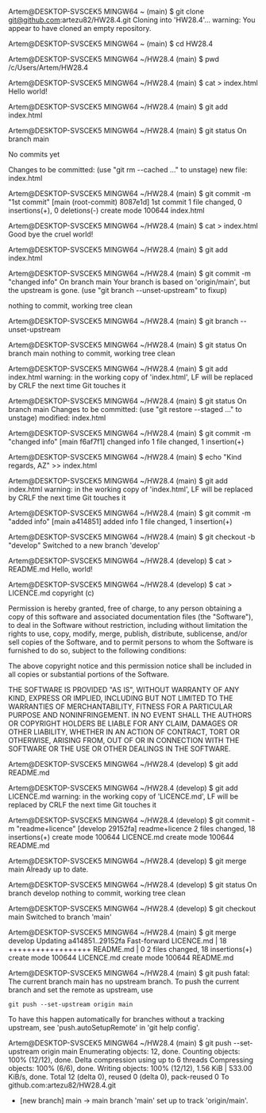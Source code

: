Artem@DESKTOP-SVSCEK5 MINGW64 ~ (main)
$ git clone git@github.com:artezu82/HW28.4.git
Cloning into 'HW28.4'...
warning: You appear to have cloned an empty repository.

Artem@DESKTOP-SVSCEK5 MINGW64 ~ (main)
$ cd HW28.4

Artem@DESKTOP-SVSCEK5 MINGW64 ~/HW28.4 (main)
$ pwd
/c/Users/Artem/HW28.4

Artem@DESKTOP-SVSCEK5 MINGW64 ~/HW28.4 (main)
$ cat > index.html
Hello world!

Artem@DESKTOP-SVSCEK5 MINGW64 ~/HW28.4 (main)
$ git add index.html

Artem@DESKTOP-SVSCEK5 MINGW64 ~/HW28.4 (main)
$ git status
On branch main

No commits yet

Changes to be committed:
  (use "git rm --cached <file>..." to unstage)
        new file:   index.html


Artem@DESKTOP-SVSCEK5 MINGW64 ~/HW28.4 (main)
$ git commit -m "1st commit"
[main (root-commit) 8087e1d] 1st commit
 1 file changed, 0 insertions(+), 0 deletions(-)
 create mode 100644 index.html

Artem@DESKTOP-SVSCEK5 MINGW64 ~/HW28.4 (main)
$ cat > index.html
Good bye the cruel world!

Artem@DESKTOP-SVSCEK5 MINGW64 ~/HW28.4 (main)
$ git add index.html

Artem@DESKTOP-SVSCEK5 MINGW64 ~/HW28.4 (main)
$ git commit -m "changed info"
On branch main
Your branch is based on 'origin/main', but the upstream is gone.
  (use "git branch --unset-upstream" to fixup)

nothing to commit, working tree clean

Artem@DESKTOP-SVSCEK5 MINGW64 ~/HW28.4 (main)
$ git branch --unset-upstream

Artem@DESKTOP-SVSCEK5 MINGW64 ~/HW28.4 (main)
$ git status
On branch main
nothing to commit, working tree clean

Artem@DESKTOP-SVSCEK5 MINGW64 ~/HW28.4 (main)
$ git add index.html
warning: in the working copy of 'index.html', LF will be replaced by CRLF the next time Git touches it

Artem@DESKTOP-SVSCEK5 MINGW64 ~/HW28.4 (main)
$ git status
On branch main
Changes to be committed:
  (use "git restore --staged <file>..." to unstage)
        modified:   index.html


Artem@DESKTOP-SVSCEK5 MINGW64 ~/HW28.4 (main)
$ git commit -m "changed info"
[main f6af7f1] changed info
 1 file changed, 1 insertion(+)

Artem@DESKTOP-SVSCEK5 MINGW64 ~/HW28.4 (main)
$ echo "Kind regards, AZ" >> index.html

Artem@DESKTOP-SVSCEK5 MINGW64 ~/HW28.4 (main)
$ git add index.html
warning: in the working copy of 'index.html', LF will be replaced by CRLF the next time Git touches it

Artem@DESKTOP-SVSCEK5 MINGW64 ~/HW28.4 (main)
$ git commit -m "added info"
[main a414851] added info
 1 file changed, 1 insertion(+)

Artem@DESKTOP-SVSCEK5 MINGW64 ~/HW28.4 (main)
$ git checkout -b "develop"
Switched to a new branch 'develop'

Artem@DESKTOP-SVSCEK5 MINGW64 ~/HW28.4 (develop)
$ cat > README.md
Hello, world!

Artem@DESKTOP-SVSCEK5 MINGW64 ~/HW28.4 (develop)
$ cat > LICENCE.md
copyright (c) <year> <copyright holders>

Permission is hereby granted, free of charge, to any person obtaining a copy
of this software and associated documentation files (the "Software"), to deal
in the Software without restriction, including without limitation the rights
to use, copy, modify, merge, publish, distribute, sublicense, and/or sell
copies of the Software, and to permit persons to whom the Software is
furnished to do so, subject to the following conditions:

The above copyright notice and this permission notice shall be included in all
copies or substantial portions of the Software.

THE SOFTWARE IS PROVIDED "AS IS", WITHOUT WARRANTY OF ANY KIND, EXPRESS OR
IMPLIED, INCLUDING BUT NOT LIMITED TO THE WARRANTIES OF MERCHANTABILITY,
FITNESS FOR A PARTICULAR PURPOSE AND NONINFRINGEMENT. IN NO EVENT SHALL THE
AUTHORS OR COPYRIGHT HOLDERS BE LIABLE FOR ANY CLAIM, DAMAGES OR OTHER
LIABILITY, WHETHER IN AN ACTION OF CONTRACT, TORT OR OTHERWISE, ARISING FROM,
OUT OF OR IN CONNECTION WITH THE SOFTWARE OR THE USE OR OTHER DEALINGS IN THE
SOFTWARE.

Artem@DESKTOP-SVSCEK5 MINGW64 ~/HW28.4 (develop)
$ git add README.md

Artem@DESKTOP-SVSCEK5 MINGW64 ~/HW28.4 (develop)
$ git add LICENCE.md
warning: in the working copy of 'LICENCE.md', LF will be replaced by CRLF the next time Git touches it

Artem@DESKTOP-SVSCEK5 MINGW64 ~/HW28.4 (develop)
$ git commit -m "readme+licence"
[develop 29152fa] readme+licence
 2 files changed, 18 insertions(+)
 create mode 100644 LICENCE.md
 create mode 100644 README.md

Artem@DESKTOP-SVSCEK5 MINGW64 ~/HW28.4 (develop)
$ git merge main
Already up to date.

Artem@DESKTOP-SVSCEK5 MINGW64 ~/HW28.4 (develop)
$ git status
On branch develop
nothing to commit, working tree clean

Artem@DESKTOP-SVSCEK5 MINGW64 ~/HW28.4 (develop)
$ git checkout main
Switched to branch 'main'

Artem@DESKTOP-SVSCEK5 MINGW64 ~/HW28.4 (main)
$ git merge develop
Updating a414851..29152fa
Fast-forward
 LICENCE.md | 18 ++++++++++++++++++
 README.md  |  0
 2 files changed, 18 insertions(+)
 create mode 100644 LICENCE.md
 create mode 100644 README.md

Artem@DESKTOP-SVSCEK5 MINGW64 ~/HW28.4 (main)
$ git push
fatal: The current branch main has no upstream branch.
To push the current branch and set the remote as upstream, use

    git push --set-upstream origin main

To have this happen automatically for branches without a tracking
upstream, see 'push.autoSetupRemote' in 'git help config'.


Artem@DESKTOP-SVSCEK5 MINGW64 ~/HW28.4 (main)
$ git push --set-upstream origin main
Enumerating objects: 12, done.
Counting objects: 100% (12/12), done.
Delta compression using up to 6 threads
Compressing objects: 100% (6/6), done.
Writing objects: 100% (12/12), 1.56 KiB | 533.00 KiB/s, done.
Total 12 (delta 0), reused 0 (delta 0), pack-reused 0
To github.com:artezu82/HW28.4.git
 * [new branch]      main -> main
branch 'main' set up to track 'origin/main'.

